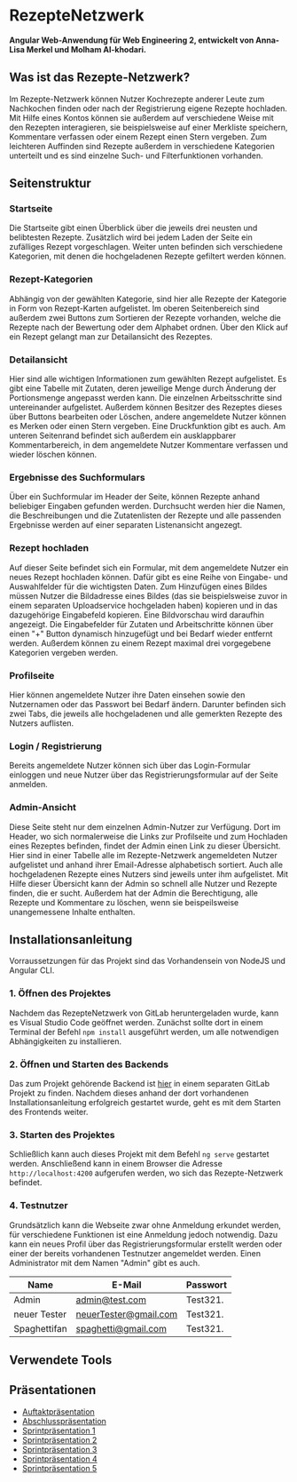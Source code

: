 # RezepteNetzwerk

**Angular Web-Anwendung für Web Engineering 2, entwickelt von Anna-Lisa Merkel und Molham Al-khodari.**

## Was ist das Rezepte-Netzwerk?

Im Rezepte-Netzwerk können Nutzer Kochrezepte anderer Leute zum Nachkochen finden oder nach der Registrierung eigene Rezepte hochladen. Mit Hilfe eines Kontos können sie außerdem auf verschiedene Weise mit den Rezepten interagieren, sie beispielsweise auf einer Merkliste speichern, Kommentare verfassen oder einem Rezept einen Stern vergeben. Zum leichteren Auffinden sind Rezepte außerdem in verschiedene Kategorien unterteilt und es sind einzelne Such- und Filterfunktionen vorhanden.


## Seitenstruktur

### Startseite

Die Startseite gibt einen Überblick über die jeweils drei neusten und belibtesten Rezepte. Zusätzlich wird bei jedem Laden der Seite ein zufälliges Rezept vorgeschlagen. Weiter unten befinden sich verschiedene Kategorien, mit denen die hochgeladenen Rezepte gefiltert werden können.

### Rezept-Kategorien

Abhängig von der gewählten Kategorie, sind hier alle Rezepte der Kategorie in Form von Rezept-Karten aufgelistet. Im oberen Seitenbereich sind außerdem zwei Buttons zum Sortieren der Rezepte vorhanden, welche die Rezepte nach der Bewertung oder dem Alphabet ordnen. Über den Klick auf ein Rezept gelangt man zur Detailansicht des Rezeptes.

### Detailansicht

Hier sind alle wichtigen Informationen zum gewählten Rezept aufgelistet. Es gibt eine Tabelle mit Zutaten, deren jeweilige Menge durch Änderung der Portionsmenge angepasst werden kann. Die einzelnen Arbeitsschritte sind untereinander aufgelistet. Außerdem können Besitzer des Rezeptes dieses über Buttons bearbeiten oder Löschen, andere angemeldete Nutzer können es Merken oder einen Stern vergeben. Eine Druckfunktion gibt es auch. Am unteren Seitenrand befindet sich außerdem ein ausklappbarer Kommentarbereich, in dem angemeldete Nutzer Kommentare verfassen und wieder löschen können.

### Ergebnisse des Suchformulars

Über ein Suchformular im Header der Seite, können Rezepte anhand beliebiger Eingaben gefunden werden. Durchsucht werden hier die Namen, die Beschreibungen und die Zutatenlisten der Rezepte und alle passenden Ergebnisse werden auf einer separaten Listenansicht angezegt.

### Rezept hochladen

Auf dieser Seite befindet sich ein Formular, mit dem angemeldete Nutzer ein neues Rezept hochladen können. Dafür gibt es eine Reihe von Eingabe- und Auswahlfelder für die wichtigsten Daten. Zum Hinzufügen eines Bildes müssen Nutzer die Bildadresse eines Bildes (das sie beispielsweise zuvor in einem separaten Uploadservice hochgeladen haben) kopieren und in das dazugehörige Eingabefeld kopieren. Eine Bildvorschau wird daraufhin angezeigt. Die Eingabefelder für Zutaten und Arbeitschritte können über einen "+" Button dynamisch hinzugefügt und bei Bedarf wieder entfernt werden. Außerdem können zu einem Rezept maximal drei vorgegebene Kategorien vergeben werden.

### Profilseite

Hier können angemeldete Nutzer ihre Daten einsehen sowie den Nutzernamen oder das Passwort bei Bedarf ändern. Darunter befinden sich zwei Tabs, die jeweils alle hochgeladenen und alle gemerkten Rezepte des Nutzers auflisten.

### Login / Registrierung

Bereits angemeldete Nutzer können sich über das Login-Formular einloggen und neue Nutzer über das Registrierungsformular auf der Seite anmelden.

### Admin-Ansicht

Diese Seite steht nur dem einzelnen Admin-Nutzer zur Verfügung. Dort im Header, wo sich normalerweise die Links zur Profilseite und zum Hochladen eines Rezeptes befinden, findet der Admin einen Link zu dieser Übersicht. Hier sind in einer Tabelle alle im Rezepte-Netzwerk angemeldeten Nutzer aufgelistet und anhand ihrer Email-Adresse alphabetisch sortiert. Auch alle hochgeladenen Rezepte eines Nutzers sind jeweils unter ihm aufgelistet. Mit Hilfe dieser Übersicht kann der Admin so schnell alle Nutzer und Rezepte finden, die er sucht. Außerdem hat der Admin die Berechtigung, alle Rezepte und Kommentare zu löschen, wenn sie beispeilsweise unangemessene Inhalte enthalten.

## Installationsanleitung

Vorraussetzungen für das Projekt sind das Vorhandensein von NodeJS und Angular CLI.

### 1. Öffnen des Projektes

Nachdem das RezepteNetzwerk von GitLab heruntergeladen wurde, kann es Visual Studio Code geöffnet werden. Zunächst sollte dort in einem Terminal der Befehl `npm install` ausgeführt werden, um alle notwendigen Abhängigkeiten zu installieren.

### 2. Öffnen und Starten des Backends

Das zum Projekt gehörende Backend ist [hier](https://git.ai.fh-erfurt.de/rezepte-netzwerk/rezepte-netzwerk-backend) in einem separaten GitLab Projekt zu finden. Nachdem dieses anhand der dort vorhandenen Installationsanleitung erfolgreich gestartet wurde, geht es mit dem Starten des Frontends weiter.

### 3. Starten des Projektes

Schließlich kann auch dieses Projekt mit dem Befehl `ng serve` gestartet werden. Anschließend kann in einem Browser die Adresse `http://localhost:4200` aufgerufen werden, wo sich das Rezepte-Netzwerk befindet.

### 4. Testnutzer

Grundsätzlich kann die Webseite zwar ohne Anmeldung erkundet werden, für verschiedene Funktionen ist eine Anmeldung jedoch notwendig. Dazu kann ein neues Profil über das Registrierungsformular erstellt werden oder einer der bereits vorhandenen Testnutzer angemeldet werden. Einen Administrator mit dem Namen "Admin" gibt es auch.

| Name          | E-Mail                     | Passwort  |
| ------------- | -------------------------  | --------- |
| Admin  | admin@test.com     | Test321.  |
| neuer Tester | neuerTester@gmail.com | Test321.  |
| Spaghettifan | spaghetti@gmail.com | Test321. |


## Verwendete Tools

## Präsentationen

- [Auftaktpräsentation](documentation/RezepteNetzwerk_Auftaktpräsentation.pdf)
- [Abschlusspräsentation](documentation/RezepteNetzwerk_Abschlusspräsentation.pdf)
- [Sprintpräsentation 1](documentation/Sprint_1.pdf)
- [Sprintpräsentation 2](documentation/Sprint_2.pdf)
- [Sprintpräsentation 3](documentation/Sprint_3.pdf)
- [Sprintpräsentation 4](documentation/Sprint_4.pdf)
- [Sprintpräsentation 5](documentation/Sprint_5.pdf)

